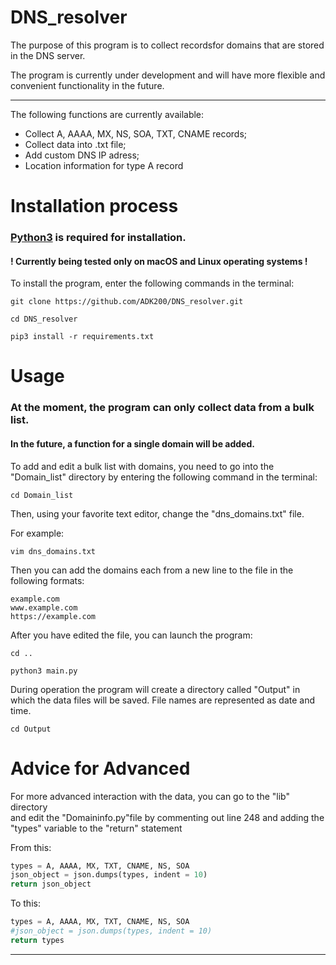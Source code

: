 # DNS_resolver

The purpose of this program is to collect recordsfor domains that are stored in the DNS server.

The program is currently under development and will have more flexible and convenient functionality in the future.

____

The following functions are currently available:

+ Collect A, AAAA, MX, NS, SOA, TXT, CNAME records;
+ Collect data into .txt file;
+ Add custom DNS IP adress;
+ Location information for type A record





#  Installation process


### [Python3](https://www.python.org/downloads/)  is required for installation.

#### ! Currently being tested only on macOS and Linux operating systems !


To install the program, enter the following commands in the terminal:

```
git clone https://github.com/ADK200/DNS_resolver.git 
```
```
cd DNS_resolver
```
```
pip3 install -r requirements.txt
```



# Usage

### At the moment, the program can only collect data from a bulk list. 
#### In the future, a function for a single domain will be added.
To add and edit a bulk list with domains, you need to go into the "Domain_list" directory by entering the following command in the terminal:
```
cd Domain_list
```
Then, using your favorite text editor, change the "dns_domains.txt" file.

For example:
```
vim dns_domains.txt
```
Then you can add the domains each from a new line to the file in the following formats:
```
example.com
www.example.com
https://example.com
```

After you have edited the file, you can launch the program:

```
cd ..
```
```
python3 main.py
```
During operation the program will create a directory called "Output" in which the data files will be saved.
File names are represented as date and time.
```
cd Output
```
# Advice for Advanced
For more advanced interaction with the data, you can go to the "lib" directory<br /> 
and edit the "Domaininfo.py"file by commenting out line 248 and adding the "types" variable to the "return" statement

From this:
```python
types = A, AAAA, MX, TXT, CNAME, NS, SOA
json_object = json.dumps(types, indent = 10)	
return json_object
```
To this:
```python
types = A, AAAA, MX, TXT, CNAME, NS, SOA
#json_object = json.dumps(types, indent = 10)	
return types
```
_______
